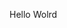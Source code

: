 Hello Wolrd






































































































































































































































































































































































































































































































































































































































































































































































































































































































































































































































































































































































































































































































































































































































































































































































































































































































































































































































































































































































































































































































































































































































































































































































































































































































































































































































































































































































































































































































































































































































































































































































































































































































































































































































































































































































































































